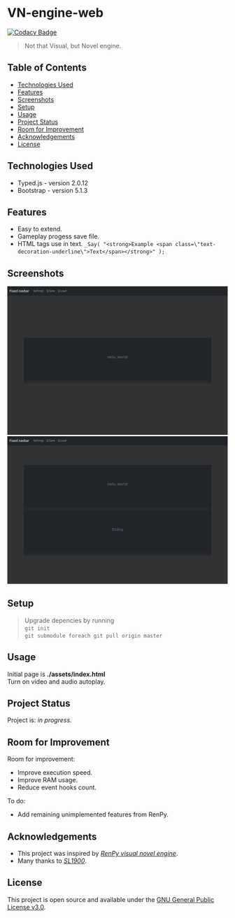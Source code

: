 # VN-engine-web

[![Codacy Badge](https://api.codacy.com/project/badge/Grade/aa8b96c43abe48bf964c07f019307ffe)](https://app.codacy.com/gh/lurkydismal/VN-engine-web?utm_source=github.com&utm_medium=referral&utm_content=lurkydismal/VN-engine-web&utm_campaign=Badge_Grade)

> Not that Visual, but Novel engine.

## Table of Contents

* [Technologies Used](#technologies-used)
* [Features](#features)
* [Screenshots](#screenshots)
* [Setup](#setup)
* [Usage](#usage)
* [Project Status](#project-status)
* [Room for Improvement](#room-for-improvement)
* [Acknowledgements](#acknowledgements)
* [License](#license)

## Technologies Used

* Typed.js - version 2.0.12
* Bootstrap - version 5.1.3

## Features

* Easy to extend.
* Gameplay progess save file.
* HTML tags use in text. `_Say( "<strong>Example <span class=\"text-decoration-underline\">Text</span></strong>" );`

## Screenshots

![Example screenshot 1](./screenshots/screenshot_1.png)
![Example screenshot 2](./screenshots/screenshot_2.png)

## Setup

> Upgrade depencies by running  
`git init`  
`git submodule foreach git pull origin master`

## Usage

Initial page is **./assets/index.html**  
Turn on video and audio autoplay.

## Project Status

Project is: _in progress_.

## Room for Improvement

Room for improvement:

* Improve execution speed.
* Improve RAM usage.
* Reduce event hooks count.

To do:

* Add remaining unimplemented features from RenPy.

## Acknowledgements

* This project was inspired by [_RenPy visual novel engine_](https://www.renpy.org/).
* Many thanks to [_SL1900_](https://github.com/SL1900).

## License

This project is open source and available under the [GNU General Public License v3.0](https://github.com/lurkydismal/VN-engine-web/blob/main/LICENSE).
